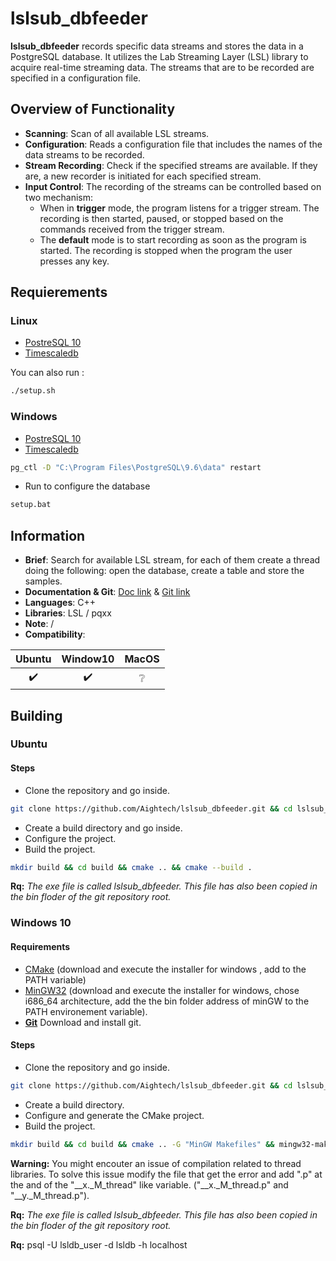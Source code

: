 # lslsub_dbfeeder

**lslsub_dbfeeder**  records specific data streams and stores the data in a PostgreSQL database. It utilizes the Lab Streaming Layer (LSL) library to acquire real-time streaming data. The streams that are to be recorded are specified in a configuration file.

## Overview of Functionality

- **Scanning**: Scan of all available LSL streams.
- **Configuration**: Reads a configuration file that includes the names of the data streams to be recorded.
- **Stream Recording**: Check if the specified streams are available. If they are, a new recorder is initiated for each specified stream.
- **Input Control**: The recording of the streams can be controlled based on two mechanism:
    - When in **trigger** mode, the program listens for a trigger stream. The recording is then started, paused, or stopped based on the commands received from the trigger stream.
    - The **default** mode is to start recording as soon as the program is started. The recording is stopped when the program the user presses any key.

## Requierements
### Linux
- [PostreSQL 10](https://www.postgresql.org/download)
- [Timescaledb](https://docs.timescale.com/v0.9/getting-started/installation/linux/installation-apt-ubuntu)

You can also run :
```bash
./setup.sh
```

### Windows
- [PostreSQL 10](https://www.postgresql.org/download/windows/)
- [Timescaledb](https://docs.timescale.com/v0.9/getting-started/installation/windows/installation-windows)
```bash 
pg_ctl -D "C:\Program Files\PostgreSQL\9.6\data" restart
```
- Run to configure the database
```bash
setup.bat
```

## Information
- **Brief**: Search for available LSL stream, for each of them create a thread doing the following: open the database, create a table and store the samples.
- **Documentation & Git**: [Doc link](https://aightech.github.io/lslsub_dbfeeder/html/index.html) & [Git link](https://github.com/Aightech/lslsub_dbfeeder)
- **Languages**: C++
- **Libraries**: LSL / pqxx
- **Note**: /
- **Compatibility**:

| Ubuntu           | Window10         | MacOS            |
|:----------------:|:----------------:|:----------------:|
|:heavy_check_mark:|:heavy_check_mark:|:grey_question:   |


## Building
### Ubuntu
#### Steps
- Clone the repository and go inside.
```bash
git clone https://github.com/Aightech/lslsub_dbfeeder.git && cd lslsub_dbfeeder
```
- Create a build directory and go inside.
- Configure the project.
- Build the project.
```bash
mkdir build && cd build && cmake .. && cmake --build .
```

**Rq:** *The exe file is called lslsub_dbfeeder. This file has also been copied in the bin floder of the git repository root.*

### Windows 10
#### **Requirements**
- [CMake](https://cmake.org/download/) (download and execute the installer for windows , add to the PATH variable)
- [MinGW32](https://sourceforge.net/projects/mingw-w64/) (download and execute the installer for windows, chose i686_64 architecture, add the the bin folder address of minGW to the PATH environement variable).
- [**Git**](https://git-for-windows.github.io/) Download and install git.
#### Steps
- Clone the repository and go inside.
```bash
git clone https://github.com/Aightech/lslsub_dbfeeder.git && cd lslsub_dbfeeder
```
- Create a build directory.
- Configure and generate the CMake project.
- Build the project.
```bash
mkdir build && cd build && cmake .. -G "MinGW Makefiles" && mingw32-make
```
**Warning:** You might encouter an issue of compilation related to thread libraries. To solve this issue modify the file that get the error and add ".p" at the and of the "__x._M_thread" like variable. ("__x._M_thread.p" and "__y._M_thread.p").

**Rq:** *The exe file is called lslsub_dbfeeder. This file has also been copied in the bin floder of the git repository root.*

**Rq:** psql -U lsldb_user -d lsldb -h localhost